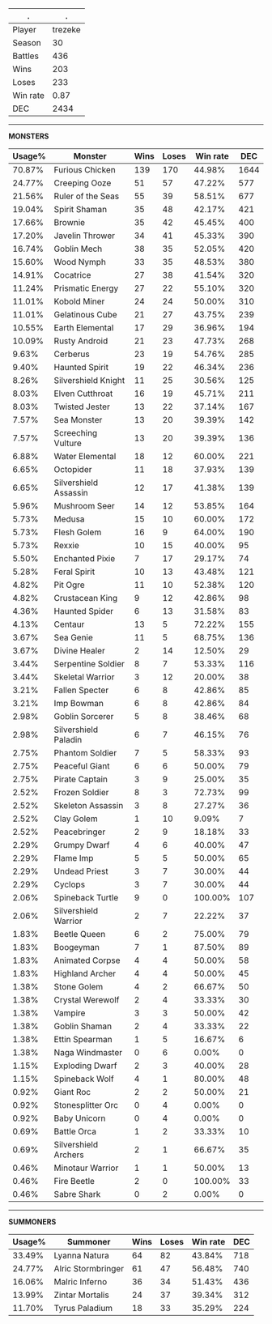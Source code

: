 .|.
|-|-
Player|trezeke
Season|30
Battles|436
Wins|203
Loses|233
Win rate|0.87
DEC|2434

---
**MONSTERS**

Usage%|Monster|Wins|Loses|Win rate|DEC|
-|-|-|-|-|-|
70.87%|Furious Chicken|139|170|44.98%|1644|
24.77%|Creeping Ooze|51|57|47.22%|577|
21.56%|Ruler of the Seas|55|39|58.51%|677|
19.04%|Spirit Shaman|35|48|42.17%|421|
17.66%|Brownie|35|42|45.45%|400|
17.20%|Javelin Thrower|34|41|45.33%|390|
16.74%|Goblin Mech|38|35|52.05%|420|
15.60%|Wood Nymph|33|35|48.53%|380|
14.91%|Cocatrice|27|38|41.54%|320|
11.24%|Prismatic Energy|27|22|55.10%|320|
11.01%|Kobold Miner|24|24|50.00%|310|
11.01%|Gelatinous Cube|21|27|43.75%|239|
10.55%|Earth Elemental|17|29|36.96%|194|
10.09%|Rusty Android|21|23|47.73%|268|
9.63%|Cerberus|23|19|54.76%|285|
9.40%|Haunted Spirit|19|22|46.34%|236|
8.26%|Silvershield Knight|11|25|30.56%|125|
8.03%|Elven Cutthroat|16|19|45.71%|211|
8.03%|Twisted Jester|13|22|37.14%|167|
7.57%|Sea Monster|13|20|39.39%|142|
7.57%|Screeching Vulture|13|20|39.39%|136|
6.88%|Water Elemental|18|12|60.00%|221|
6.65%|Octopider|11|18|37.93%|139|
6.65%|Silvershield Assassin|12|17|41.38%|139|
5.96%|Mushroom Seer|14|12|53.85%|164|
5.73%|Medusa|15|10|60.00%|172|
5.73%|Flesh Golem|16|9|64.00%|190|
5.73%|Rexxie|10|15|40.00%|95|
5.50%|Enchanted Pixie|7|17|29.17%|74|
5.28%|Feral Spirit|10|13|43.48%|121|
4.82%|Pit Ogre|11|10|52.38%|120|
4.82%|Crustacean King|9|12|42.86%|98|
4.36%|Haunted Spider|6|13|31.58%|83|
4.13%|Centaur|13|5|72.22%|155|
3.67%|Sea Genie|11|5|68.75%|136|
3.67%|Divine Healer|2|14|12.50%|29|
3.44%|Serpentine Soldier|8|7|53.33%|116|
3.44%|Skeletal Warrior|3|12|20.00%|38|
3.21%|Fallen Specter|6|8|42.86%|85|
3.21%|Imp Bowman|6|8|42.86%|84|
2.98%|Goblin Sorcerer|5|8|38.46%|68|
2.98%|Silvershield Paladin|6|7|46.15%|76|
2.75%|Phantom Soldier|7|5|58.33%|93|
2.75%|Peaceful Giant|6|6|50.00%|79|
2.75%|Pirate Captain|3|9|25.00%|35|
2.52%|Frozen Soldier|8|3|72.73%|99|
2.52%|Skeleton Assassin|3|8|27.27%|36|
2.52%|Clay Golem|1|10|9.09%|7|
2.52%|Peacebringer|2|9|18.18%|33|
2.29%|Grumpy Dwarf|4|6|40.00%|47|
2.29%|Flame Imp|5|5|50.00%|65|
2.29%|Undead Priest|3|7|30.00%|44|
2.29%|Cyclops|3|7|30.00%|44|
2.06%|Spineback Turtle|9|0|100.00%|107|
2.06%|Silvershield Warrior|2|7|22.22%|37|
1.83%|Beetle Queen|6|2|75.00%|79|
1.83%|Boogeyman|7|1|87.50%|89|
1.83%|Animated Corpse|4|4|50.00%|58|
1.83%|Highland Archer|4|4|50.00%|45|
1.38%|Stone Golem|4|2|66.67%|50|
1.38%|Crystal Werewolf|2|4|33.33%|30|
1.38%|Vampire|3|3|50.00%|42|
1.38%|Goblin Shaman|2|4|33.33%|22|
1.38%|Ettin Spearman|1|5|16.67%|6|
1.38%|Naga Windmaster|0|6|0.00%|0|
1.15%|Exploding Dwarf|2|3|40.00%|28|
1.15%|Spineback Wolf|4|1|80.00%|48|
0.92%|Giant Roc|2|2|50.00%|21|
0.92%|Stonesplitter Orc|0|4|0.00%|0|
0.92%|Baby Unicorn|0|4|0.00%|0|
0.69%|Battle Orca|1|2|33.33%|10|
0.69%|Silvershield Archers|2|1|66.67%|35|
0.46%|Minotaur Warrior|1|1|50.00%|13|
0.46%|Fire Beetle|2|0|100.00%|33|
0.46%|Sabre Shark|0|2|0.00%|0|

---
**SUMMONERS**

Usage%|Summoner|Wins|Loses|Win rate|DEC|
-|-|-|-|-|-|
33.49%|Lyanna Natura|64|82|43.84%|718|
24.77%|Alric Stormbringer|61|47|56.48%|740|
16.06%|Malric Inferno|36|34|51.43%|436|
13.99%|Zintar Mortalis|24|37|39.34%|312|
11.70%|Tyrus Paladium|18|33|35.29%|224|
